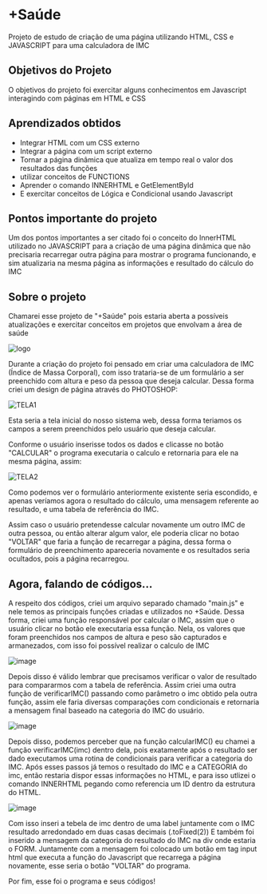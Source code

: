 # +Saúde
Projeto de estudo de criação de uma página utilizando HTML, CSS e JAVASCRIPT para uma calculadora de IMC

## Objetivos do Projeto
O objetivos do projeto foi exercitar alguns conhecimentos em Javascript interagindo com páginas em HTML e CSS

## Aprendizados obtidos

- Integrar HTML com um CSS externo
- Integrar a página com um script externo
- Tornar a página dinâmica que atualiza em tempo real o valor dos resultados das funções
- utilizar conceitos de FUNCTIONS
- Aprender o comando INNERHTML e GetElementById
- E exercitar conceitos de Lógica e Condicional usando Javascript

## Pontos importante do projeto
Um dos pontos importantes a ser citado foi o conceito do InnerHTML utilizado no JAVASCRIPT para a criação de uma página dinâmica que não precisaria recarregar outra página para mostrar o programa funcionando, e sim atualizaria na mesma página as informações e resultado do cálculo do IMC

## Sobre o projeto

Chamarei esse projeto de "+Saúde" pois estaria aberta a possíveis atualizações e exercitar conceitos em projetos que envolvam a área de saúde

![logo](https://user-images.githubusercontent.com/74476423/132253994-fbc52680-ea71-416f-b539-58c172ea13ff.png)

Durante a criação do projeto foi pensado em criar uma calculadora de IMC (Índice de Massa Corporal), com isso trataria-se de um formulário a ser preenchido com altura e peso da pessoa que deseja calcular. Dessa forma criei um design de página através do PHOTOSHOP:

![TELA1](https://user-images.githubusercontent.com/74476423/132253976-aa54b985-7a29-4344-8262-d60c1b36e85a.png)

 Esta seria a tela inicial do nosso sistema web, dessa forma teriamos os campos a serem preenchidos pelo usuário que deseja calcular.
 
 Conforme o usuário inserisse todos os dados e clicasse  no botão "CALCULAR" o programa executaria o calculo e retornaria para ele na mesma página, assim:
 
 ![TELA2](https://user-images.githubusercontent.com/74476423/132254131-69088755-ed06-4e7a-9858-d8bbb19ef59a.PNG)

Como podemos ver o formulário anteriormente existente seria escondido, e apenas veríamos agora o resultado do cálculo, uma mensagem referente ao resultado, e uma tabela de referência do IMC.

Assim caso o usuário pretendesse calcular novamente um outro IMC de outra pessoa, ou então alterar algum valor, ele poderia clicar no botao "VOLTAR" que faria a função de recarregar a página, dessa forma o formulário de preenchimento apareceria novamente e os resultados seria ocultados, pois a página recarregou.


## Agora, falando de códigos...

A respeito dos códigos, criei um arquivo separado chamado "main.js" e nele temos as principais funções criadas e utilizados no +Saúde. Dessa forma, criei uma função responsável por calcular o IMC, assim que o usuário clicar no botão ele executaria essa função. Nela, os valores que foram preenchidos nos campos de altura e peso são capturados e armanezados, com isso foi possível realizar o calculo de IMC

![image](https://user-images.githubusercontent.com/74476423/132254592-84a52eeb-4175-4961-a77a-f2734cdf7003.png)

Depois disso é válido lembrar que precisamos verificar o valor de resultado para compararmos com a tabela de referência. Assim criei uma outra função de verificarIMC() passando como parâmetro o imc obtido pela outra função, assim ele faria diversas comparações com condicionais e retornaria a mensagem final baseado na categoria do IMC do usuário. 

![image](https://user-images.githubusercontent.com/74476423/132254678-d752db0b-8bd7-46de-9069-707bbc4b5537.png)

Depois disso, podemos perceber que na função calcularIMC() eu chamei a função verificarIMC(imc) dentro dela, pois exatamente após o resultado ser dado executamos uma rotina de condicionais para verificar a categoria do IMC. Após esses passos já temos o resultado do IMC e a CATEGORIA do imc, então restaria dispor essas informações no HTML, e para isso utlizei o comando INNERHTML pegando como referencia um ID dentro da estrutura do HTML.

![image](https://user-images.githubusercontent.com/74476423/132254814-af940bbc-c3e7-4e97-ac56-96c23cd312d5.png)

Com isso inseri a tebela de imc dentro de uma label juntamente com o IMC resultado arredondado em duas casas decimais (.toFixed(2))
E também foi inserido a mensagem da categoria do resultado do IMC na div onde estaria o FORM. Juntamente com a mensagem foi colocado um botão em tag input html que executa a função do Javascript que recarrega a página novamente, esse seria o botão "VOLTAR" do programa.

Por fim, esse foi o programa e seus códigos!
